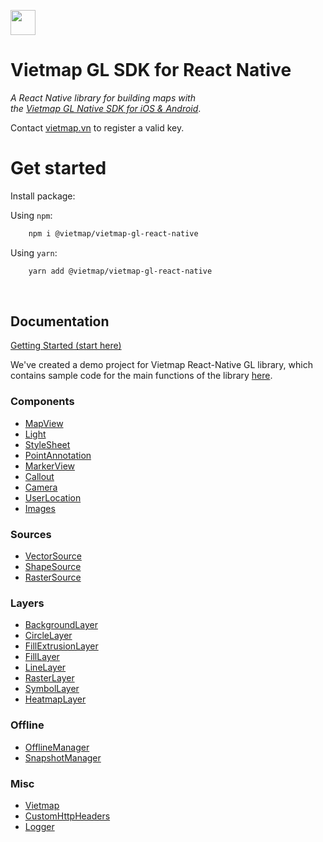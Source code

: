  

[<img src="https://bizweb.dktcdn.net/100/415/690/themes/804206/assets/logo.png?1689561872933" height="40"/> </p>](https://bit.ly/vietmap-api)


# Vietmap GL SDK for React Native

_A React Native library for building maps with   
the [Vietmap GL Native SDK for iOS & Android](https://bit.ly/vietmap-api)_.

Contact [vietmap.vn](https://bit.ly/vietmap-api) to register a valid key.
# Get started

Install package:

Using `npm`:
```bash
    npm i @vietmap/vietmap-gl-react-native
```
Using `yarn`:
```bash
    yarn add @vietmap/vietmap-gl-react-native
```

<br>
 
## Documentation

[Getting Started (start here)](/docs/GettingStarted.md)

We've created a demo project for Vietmap React-Native GL library, which contains sample code for the main functions of the library [here](https://github.com/vietmap-company/vietmap-react-native-demo).


### Components

- [MapView](/docs/MapView.md)
- [Light](/docs/Light.md)
- [StyleSheet](/docs/StyleSheet.md)
- [PointAnnotation](/docs/PointAnnotation.md)
- [MarkerView](/docs/MarkerView.md)
- [Callout](/docs/Callout.md)
- [Camera](docs/Camera.md)
- [UserLocation](docs/UserLocation.md)
- [Images](docs/Images.md)

### Sources

- [VectorSource](/docs/VectorSource.md)
- [ShapeSource](/docs/ShapeSource.md)
- [RasterSource](/docs/RasterSource.md)

### Layers

- [BackgroundLayer](/docs/BackgroundLayer.md)
- [CircleLayer](/docs/CircleLayer.md)
- [FillExtrusionLayer](/docs/FillExtrusionLayer.md)
- [FillLayer](/docs/FillLayer.md)
- [LineLayer](/docs/LineLayer.md)
- [RasterLayer](/docs/RasterLayer.md)
- [SymbolLayer](/docs/SymbolLayer.md)
- [HeatmapLayer](/docs/HeatmapLayer.md)

### Offline

- [OfflineManager](/docs/OfflineManager.md)
- [SnapshotManager](/docs/snapshotManager.md)

### Misc

- [Vietmap](/docs/Vietmap.md)
- [CustomHttpHeaders](/docs/CustomHttpHeaders.md)
- [Logger](/docs/Logger.md)
 
 
<!-- https://www.jawg.io/docs/integration/react-native/ -->